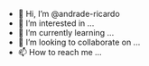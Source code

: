 - 👋 Hi, I’m @andrade-ricardo
- 👀 I’m interested in ...
- 🌱 I’m currently learning ...
- 💞️ I’m looking to collaborate on ...
- 📫 How to reach me ...

<!---

andrade-ricardo/andrade-ricardo is a ✨ special ✨ repository because its `README.md` (this file) appears on your GitHub profile.
You can click the Preview link to take a look at your changes.
--->
